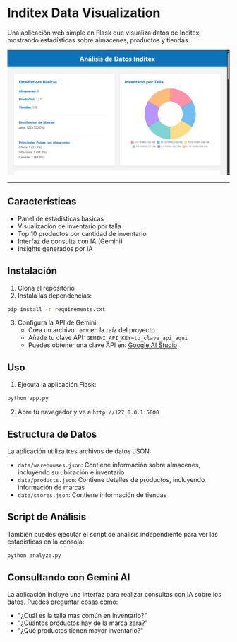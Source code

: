 

# Inditex Data Visualization

Una aplicación web simple en Flask que visualiza datos de Inditex, mostrando estadísticas sobre almacenes, productos y tiendas.

![Inditex Data Visualization](readme_intro.png)

---
## Características

- Panel de estadísticas básicas
- Visualización de inventario por talla
- Top 10 productos por cantidad de inventario
- Interfaz de consulta con IA (Gemini)
- Insights generados por IA

## Instalación

1. Clona el repositorio
2. Instala las dependencias:

```bash
pip install -r requirements.txt
```

3. Configura la API de Gemini:
   - Crea un archivo `.env` en la raíz del proyecto
   - Añade tu clave API: `GEMINI_API_KEY=tu_clave_api_aqui`
   - Puedes obtener una clave API en: [Google AI Studio](https://makersuite.google.com/)

## Uso

1. Ejecuta la aplicación Flask:

```bash
python app.py
```

2. Abre tu navegador y ve a `http://127.0.0.1:5000`

## Estructura de Datos

La aplicación utiliza tres archivos de datos JSON:

- `data/warehouses.json`: Contiene información sobre almacenes, incluyendo su ubicación e inventario
- `data/products.json`: Contiene detalles de productos, incluyendo información de marcas
- `data/stores.json`: Contiene información de tiendas

## Script de Análisis

También puedes ejecutar el script de análisis independiente para ver las estadísticas en la consola:

```bash
python analyze.py
```

## Consultando con Gemini AI

La aplicación incluye una interfaz para realizar consultas con IA sobre los datos. Puedes preguntar cosas como:

- "¿Cuál es la talla más común en inventario?"
- "¿Cuántos productos hay de la marca zara?"
- "¿Qué productos tienen mayor inventario?"

